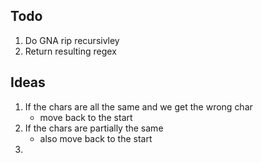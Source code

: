 ## Todo 
1. Do GNA rip recursivley 
2. Return resulting regex 

## Ideas
1. If the chars are all the same and we get the wrong char 
    - move back to the start 
2. If the chars are partially the same 
    - also move back to the start 
3. 